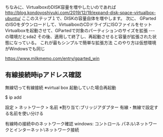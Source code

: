 ちなみに、VirtualboxのDISK容量を増やしたいのであれば
http://blog.kondoyoshiyuki.com/2019/12/19/expand-disk-space-virtualbox-ubuntu/
ここのステップ１で、DISKの容量自体を増やします。
次に、
GPartedのISOをダウンロードして、VirtualboxのCDドライブにISOファイルをセット
Virtualboxを起動させて、GPartedで対象のパーティションのサイズを拡張
---の環境だとsda2
その後、適用して終了し、再起動させると容量が拡張された状態になっている。
これが最もシンプルで簡単な拡張方法
このやり方は仮想環境がWindowsでも同じ

https://www.milkmemo.com/entry/gparted_win


## 有線接続時ipアドレス確認
無線切って有線接続 ※virtual box 起動していた場合再起動

$ ip add

設定 > ネットワーク > 名前 ※割り当て:ブリッジアダプター
有線・無線で設定する名前を使い分ける

有線時の接続中のネットワーク確認
windows: コントロール パネル\ネットワークとインターネット\ネットワーク接続
